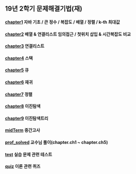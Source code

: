 ## 19년 2학기 문제해결기법(재)

#### [chapter1](https://github.com/yks095/SolvingProb/tree/master/src/ch1) 자바 기초 / 큰 정수 / 복잡도 / 배열 / 정렬 / k-th 최대값

#### [chapter2](https://github.com/yks095/SolvingProb/tree/master/src/ch2) 배열 & 연결리스트 임의접근 / 첫위치 삽입 & 시간복잡도 비교

#### [chapter3](https://github.com/yks095/SolvingProb/tree/master/src/ch3) 연결리스트
 
#### [chapter4](https://github.com/yks095/SolvingProb/tree/master/src/ch4) 스택
 
#### [chapter5](https://github.com/yks095/SolvingProb/tree/master/src/ch5) 큐

#### [chapter6](https://github.com/yks095/SolvingProb/tree/master/src/ch6) 재귀
 
#### [chapter7](https://github.com/yks095/SolvingProb/tree/master/src/ch7) 정렬
 
#### [chapter8](https://github.com/yks095/SolvingProb/tree/master/src/ch8) 이진탐색

#### [chapter9](https://github.com/yks095/SolvingProb/tree/master/src/ch9) 이진탐색트리
 
#### [midTerm](https://github.com/yks095/SolvingProb/tree/master/src/midTerm) 중간고사
 
#### [prof_solved](https://github.com/yks095/SolvingProb/tree/master/src/prof_solved) 교수님 풀이(chapter.ch1 ~ chapter.ch5)

#### [test](https://github.com/yks095/SolvingProb/tree/master/src/test) 실습 문제 관련 테스트

#### [quiz](https://github.com/yks095/SolvingProb/tree/master/src/quiz) 이론 관련 퀴즈